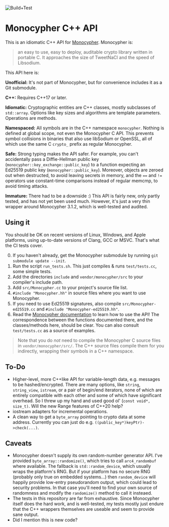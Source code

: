 ![Build+Test](https://github.com/snej/monocypher-cpp/workflows/Build+Test/badge.svg)

# Monocypher C++ API

This is an idiomatic C++ API for [Monocypher](https://monocypher.org). Monocypher is:

> an easy to use, easy to deploy, auditable crypto library written in portable C.
> It approaches the size of TweetNaCl and the speed of Libsodium.

This API here is:

**Unofficial:** It's not part of Monocypher, but for convenience includes it as a Git submodule.

**C++:** Requires C++17 or later.

**Idiomatic:**  Cryptographic entities are C++ classes, mostly subclasses of `std::array`. Options like key sizes and algorithms are template parameters. Operations are methods.

**Namespaced:** All symbols are in the C++ namespace `monocypher`. Nothing is defined at global scope, not even the Monocypher C API. This prevents symbol collisions in binaries that also use libSodium or OpenSSL, all of which use the same C `crypto_` prefix as regular Monocypher.

**Safe:** Strong typing makes the API safer. For example, you can't accidentally pass a Diffie-Hellman public key (`monocypher::key_exchange::public_key`) to a function expecting an Ed25519 public key (`monocypher::public_key`).
Moreover, objects are zeroed out when destructed, to avoid leaving secrets in memory, and the `==` and `!=` operators use constant-time comparisons instead of regular memcmp, to avoid timing attacks.

**Immature:** There had to be a downside :) This API is fairly new, only partly tested, and has not yet been used much. However, it's just a very thin wrapper around Monocypher 3.1.2, which is well-tested and audited.

## Using it

You should be OK on recent versions of Linux, Windows, and Apple platforms, using up-to-date versions of Clang, GCC or MSVC. That's what the CI tests cover. 

0. If you haven't already, get the Monocypher submodule by running `git submodule update --init`.
1. Run the script `run_tests.sh`. This just compiles & runs `test/tests.cc`, some simple tests.
2. Add the directories `include` and `vendor/monocypher/src` to your compiler's include path.
3. Add `src/Monocypher.cc` to your project's source file list.
4. `#include "Monocypher.hh"` in source files where you want to use Monocypher.
5. If you need to use Ed25519 signatures, also compile `src/Monocypher-ed25519.cc` and `#include "Monocypher-ed25519.hh"`.
5. Read the [Monocypher documentation](https://monocypher.org/manual/) to learn how to use the API! The correspondence between the functions documented there, and the classes/methods here, should be clear. You can also consult `test/tests.cc` as a source of examples.

> Note that you do _not_ need to compile the Monocypher C source files in `vendor/monocypher/src/`. The C++ source files compile them for you indirectly, wrapping their symbols in a C++ namespace.

## To-Do

* Higher-level, more C++like API for variable-length data, e.g. messages to be hashed/encrypted. There are many options, like `string`, `string_view`, `istream`, or a pair of begin/end iterators, none of which are entirely compatible with each other and some of which have significant overhead. So I threw up my hand and used good ol' (`const void*, size_t)`. Will the new Range features of C++20 help?
* iostream adapters for incremental operations.
* A clean way to get a `byte_array` pointing to crypto data at some address. Currently you can just do e.g. `((public_key*)keyPtr)->check(...)`.

## Caveats

* Monocypher doesn't supply its own random-number generator API. I've provided `byte_array::randomize()`, which tries to call `arc4_randombuf` where available. The fallback is `std::random_device`, which usually wraps the platform's RNG. But if your platform has no secure RNG (probably only true on embedded systems...) then `random_device` will happily provide low-entry pseudorandom output, which could lead to security problems. In that case you'll need to find your own source of randomness and modify the `randomize()` method to call it insteaed.
* The tests in this repository are far from exhaustive. Since Monocypher itself does the hard work, and is well-tested, my tests mostly just endure that the C++ wrappers themselves are useable and seem to provide sane output.
* Did I mention this is new code?
